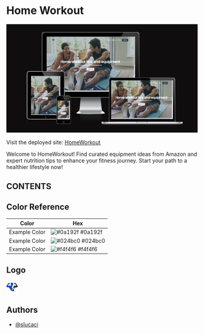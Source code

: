 # Home Workout

![Image](assets/images/homeworkoutamiresponsive.png)

Visit the deployed site: [HomeWorkout](https://slucaci.github.io/HTMLCSS/index.html)

Welcome to HomeWorkout! Find curated equipment ideas from Amazon and expert nutrition tips to enhance your fitness journey. Start your path to a healthier lifestyle now!

## CONTENTS

## Color Reference

| Color         | Hex                                                              |
| ------------- | ---------------------------------------------------------------- |
| Example Color | ![#0a192f](https://via.placeholder.com/10/0a192f?text=+) #0a192f |
| Example Color | ![#024bc0](https://via.placeholder.com/10/024bc0?text=+) #024bc0 |
| Example Color | ![#f4f4f6](https://via.placeholder.com/10/f4f4f6?text=+) #f4f4f6 |

## Logo

![Logo](assets/images/logo.webp)

## Authors

- [@slucaci](https://www.github.com/slucaci)
